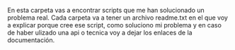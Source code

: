 En esta carpeta vas a encontrar scripts que me han solucionado un problema real. 
Cada carpeta va a tener un archivo readme.txt en el que voy a explicar porque cree ese script, como soluciono mi problema y 
en caso de haber ulizado una api o tecnica voy a dejar los enlaces de la documentación.
